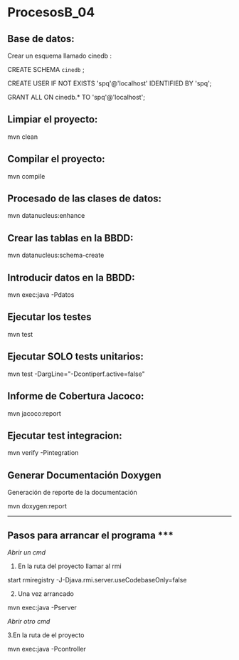 # ProcesosB_04


Base de datos:
--------------

Crear un esquema llamado cinedb :

CREATE SCHEMA `cinedb` ; 

CREATE USER IF NOT EXISTS 'spq'@'localhost' IDENTIFIED BY 'spq';

GRANT ALL ON cinedb.* TO 'spq'@'localhost';


Limpiar el proyecto:
-------------------
mvn clean

Compilar el proyecto:
---------------------
mvn compile

Procesado de las clases de datos:
--------------------------------
mvn datanucleus:enhance


Crear las tablas en la BBDD:
-----------------------------
mvn datanucleus:schema-create

Introducir datos en la BBDD:
-----------------------------
mvn exec:java -Pdatos


Ejecutar los testes
-------------------
mvn test

Ejecutar SOLO tests unitarios:
------------------------------
mvn test -DargLine="-Dcontiperf.active=false"

Informe de Cobertura Jacoco:
----------------------------
mvn jacoco:report


Ejecutar test integracion:
--------------------------
mvn verify -Pintegration

Generar Documentación Doxygen
-----------------------------
Generación de reporte de la documentación 

mvn doxygen:report


-----------------------------------
Pasos para arrancar el programa ***
-----------------------------------


*Abrir un cmd*

1. En la ruta del proyecto llamar al rmi

start rmiregistry -J-Djava.rmi.server.useCodebaseOnly=false

2. Una vez arrancado

mvn exec:java -Pserver

*Abrir otro cmd*

3.En la ruta de el proyecto

mvn exec:java -Pcontroller




